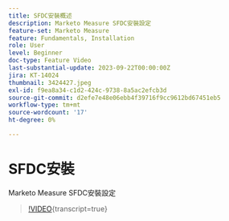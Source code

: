 ```yaml
---
title: SFDC安裝概述
description: Marketo Measure SFDC安裝設定
feature-set: Marketo Measure
feature: Fundamentals, Installation
role: User
level: Beginner
doc-type: Feature Video
last-substantial-update: 2023-09-22T00:00:00Z
jira: KT-14024
thumbnail: 3424427.jpeg
exl-id: f9ea8a34-c1d2-424c-9738-8a5ac2efcb3d
source-git-commit: d2efe7e48e06ebb4f39716f9cc9612bd67451eb5
workflow-type: tm+mt
source-wordcount: '17'
ht-degree: 0%

---
```


# SFDC安裝

Marketo Measure SFDC安裝設定

>[!VIDEO](https://video.tv.adobe.com/v/3424427/?learn=on){transcript=true}
